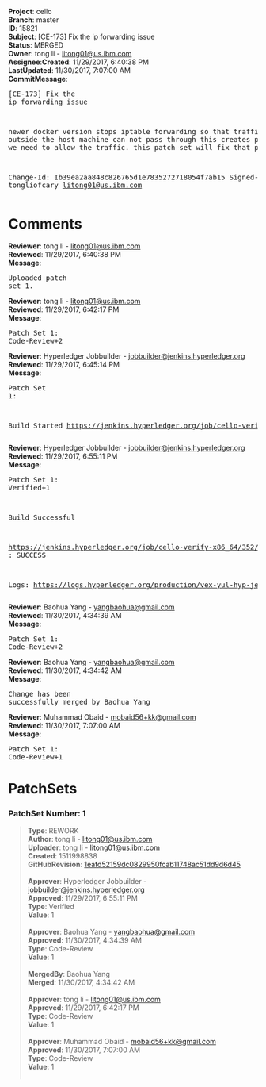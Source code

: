 <strong>Project</strong>: cello</br><strong>Branch</strong>: master<br><strong>ID</strong>: 15821<br><strong>Subject</strong>: [CE-173] Fix the ip forwarding issue<br><strong>Status</strong>: MERGED<br><strong>Owner</strong>: tong  li - litong01@us.ibm.com<br><strong>Assignee</strong>:<strong>Created</strong>: 11/29/2017, 6:40:38 PM<br><strong>LastUpdated</strong>: 11/30/2017, 7:07:00 AM<br><strong>CommitMessage</strong>:<br><pre>[CE-173] Fix the ip forwarding issue

newer docker version stops iptable forwarding so that
traffic from outside the host machine can not pass through
this creates problems when we need to allow the traffic.
this patch set will fix that problem.

Change-Id: Ib39ea2aa848c826765d1e7835272718054f7ab15
Signed-off-by: tongliofcary <litong01@us.ibm.com>
</pre><h1>Comments</h1><strong>Reviewer</strong>: tong  li - litong01@us.ibm.com<br><strong>Reviewed</strong>: 11/29/2017, 6:40:38 PM<br><strong>Message</strong>: <pre>Uploaded patch set 1.</pre><strong>Reviewer</strong>: tong  li - litong01@us.ibm.com<br><strong>Reviewed</strong>: 11/29/2017, 6:42:17 PM<br><strong>Message</strong>: <pre>Patch Set 1: Code-Review+2</pre><strong>Reviewer</strong>: Hyperledger Jobbuilder - jobbuilder@jenkins.hyperledger.org<br><strong>Reviewed</strong>: 11/29/2017, 6:45:14 PM<br><strong>Message</strong>: <pre>Patch Set 1:

Build Started https://jenkins.hyperledger.org/job/cello-verify-x86_64/352/</pre><strong>Reviewer</strong>: Hyperledger Jobbuilder - jobbuilder@jenkins.hyperledger.org<br><strong>Reviewed</strong>: 11/29/2017, 6:55:11 PM<br><strong>Message</strong>: <pre>Patch Set 1: Verified+1

Build Successful 

https://jenkins.hyperledger.org/job/cello-verify-x86_64/352/ : SUCCESS

Logs: https://logs.hyperledger.org/production/vex-yul-hyp-jenkins-3/cello-verify-x86_64/352</pre><strong>Reviewer</strong>: Baohua Yang - yangbaohua@gmail.com<br><strong>Reviewed</strong>: 11/30/2017, 4:34:39 AM<br><strong>Message</strong>: <pre>Patch Set 1: Code-Review+2</pre><strong>Reviewer</strong>: Baohua Yang - yangbaohua@gmail.com<br><strong>Reviewed</strong>: 11/30/2017, 4:34:42 AM<br><strong>Message</strong>: <pre>Change has been successfully merged by Baohua Yang</pre><strong>Reviewer</strong>: Muhammad Obaid - mobaid56+kk@gmail.com<br><strong>Reviewed</strong>: 11/30/2017, 7:07:00 AM<br><strong>Message</strong>: <pre>Patch Set 1: Code-Review+1</pre><h1>PatchSets</h1><h3>PatchSet Number: 1</h3><blockquote><strong>Type</strong>: REWORK<br><strong>Author</strong>: tong  li - litong01@us.ibm.com<br><strong>Uploader</strong>: tong  li - litong01@us.ibm.com<br><strong>Created</strong>: 1511998838<br><strong>GitHubRevision</strong>: [1eafd52159dc0829950fcab11748ac51dd9d6d45](https://github.com/hyperledger/cello/commit/1eafd52159dc0829950fcab11748ac51dd9d6d45)<br><br><strong>Approver</strong>: Hyperledger Jobbuilder - jobbuilder@jenkins.hyperledger.org<br><strong>Approved</strong>: 11/29/2017, 6:55:11 PM<br><strong>Type</strong>: Verified<br><strong>Value</strong>: 1<br><br><strong>Approver</strong>: Baohua Yang - yangbaohua@gmail.com<br><strong>Approved</strong>: 11/30/2017, 4:34:39 AM<br><strong>Type</strong>: Code-Review<br><strong>Value</strong>: 1<br><br><strong>MergedBy</strong>: Baohua Yang<br><strong>Merged</strong>: 11/30/2017, 4:34:42 AM<br><br><strong>Approver</strong>: tong  li - litong01@us.ibm.com<br><strong>Approved</strong>: 11/29/2017, 6:42:17 PM<br><strong>Type</strong>: Code-Review<br><strong>Value</strong>: 1<br><br><strong>Approver</strong>: Muhammad Obaid - mobaid56+kk@gmail.com<br><strong>Approved</strong>: 11/30/2017, 7:07:00 AM<br><strong>Type</strong>: Code-Review<br><strong>Value</strong>: 1<br><br></blockquote>